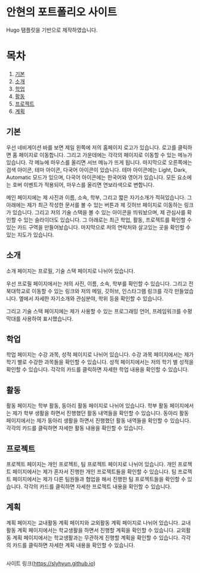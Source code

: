 # 안현의 포트폴리오 사이트
Hugo 탬플릿을 기반으로 제작하였습니다.

# 목차
1. [기본](#기본)
1. [소개](#소개)
2. [학업](#학업)
3. [활동](#활동)
4. [프로젝트](#프로젝트)
5. [계획](#계획)

## 기본
우선 네비게이션 바를 보면 제일 왼쪽에 저의 홈페이지 로고가 있습니다. 로고를 클릭하면 홈 페이지로 이동합니다.
그리고 가운데에는 각각의 페이지로 이동할 수 있는 메뉴가 있습니다. 각 메뉴에 마우스를 올리면 서브 메뉴가 뜨게 됩니다.
마지막으로 오른쪽에는 검색 아이콘, 테마 아이콘, 다국어 아이콘이 있습니다.
테마 아이콘에는 Light, Dark, Automatic 모드가 있으며, 다국어 아이콘에는 한국어와 영어가 있습니다.
모든 요소에는 호버 이벤트가 적용되어, 마우스를 올리면 연보라색으로 변합니다.

메인 페이지에는 제 사진과 이름, 소속, 학부, 그리고 짧은 자기소개가 적혀있습니다.
그 아래에는 제가 최근 작성한 문서를 볼 수 있는 버튼과 제 깃허브 페이지로 이동하는 링크가 있습니다.
그리고 저의 기술 스택을 볼 수 있는 아이콘을 띄워놨으며, 제 관심사를 확인할 수 있는 슬라이더도 있습니다.
그 아래로는 최근 학업, 활동, 프로젝트를 확인할 수 있는 카드 구역을 만들어놨습니다.
마지막으로 저의 연락처와 살고있는 곳을 확인할 수 있는 지도가 있습니다.

## 소개
소개 페이지는 프로필, 기술 스택 페이지로 나뉘어 있습니다.

우선 프로필 페이지에서는 저의 사진, 이름, 소속, 학부를 확인할 수 있습니다.
그리고 전북대학교로 이동할 수 있는 링크와 저의 메일, 깃허브, 인스타그램 링크를 각각 만들었습니다.
옆에서 자세한 자기소개와 관심분야, 학위 등을 확인할 수 있습니다.

그리고 기술 스택 페이지에는 제가 사용할 수 있는 프로그래밍 언어, 프레임워크를 수평 막대를 사용하여 표시했습니다.

## 학업
학업 페이지는 수강 과목, 성적 페이지로 나뉘어 있습니다.
수강 과목 페이지에서는 제가 학기 별로 수강한 과목들을 확인할 수 있습니다.
성적 페이지에서는 저의 학기 별 성적을 확인할 수 있습니다.
각각의 카드를 클릭하면 자세한 학업 내용을 확인할 수 있습니다.

## 활동
활동 페이지는 학부 활동, 동아리 활동 페이지로 나뉘어 있습니다.
학부 활동 페이지에서는 제가 학부 생활을 하면서 진행했던 활동 내역들을 확인할 수 있습니다.
동아리 활동 페이지에서는 제가 동아리 생활을 하면서 진행했던 활동 내역들을 확인할 수 있습니다.
각각의 카드를 클릭하면 자세한 활동 내용을 확인할 수 있습니다.

## 프로젝트
프로젝트 페이지는 개인 프로젝트, 팀 프로젝트 페이지로 나뉘어 있습니다.
개인 프로젝트 페이지에서는 제가 혼자서 진행한 개인 프로젝트들을 확인할 수 있습니다.
팀 프로젝트 페이지에서는 제가 다른 팀원들과 협업을 해서 진행한 팀 프로젝트들을 확인할 수 있습니다.
각각의 카드를 클릭하면 자세한 프로젝트 내용을 확인할 수 있습니다.

## 계획
계획 페이지는 교내활동 계획 페이지와 교외활동 계획 페이지로 나뉘어 있습니다.
교내활동 계획 페이지에서는 학교생활을 하면서 진행할 계획을 확인할 수 있습니다.
교외활동 계획 페이지에서는 학교생활과는 무관하게 진행할 계획을 확인할 수 있습니다.
각각의 카드를 클릭하면 자세한 계획 내용을 확인할 수 있습니다.

##
사이트 링크(https://slyhyun.github.io)
